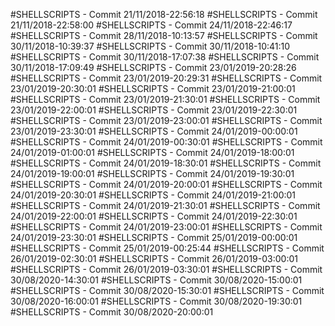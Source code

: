 #SHELLSCRIPTS - Commit 21/11/2018-22:56:18
#SHELLSCRIPTS - Commit 21/11/2018-22:58:00
#SHELLSCRIPTS - Commit 24/11/2018-22:46:17
#SHELLSCRIPTS - Commit 28/11/2018-10:13:57
#SHELLSCRIPTS - Commit 30/11/2018-10:39:37
#SHELLSCRIPTS - Commit 30/11/2018-10:41:10
#SHELLSCRIPTS - Commit 30/11/2018-17:07:38
#SHELLSCRIPTS - Commit 30/11/2018-17:09:49
#SHELLSCRIPTS - Commit 23/01/2019-20:28:26
#SHELLSCRIPTS - Commit 23/01/2019-20:29:31
#SHELLSCRIPTS - Commit 23/01/2019-20:30:01
#SHELLSCRIPTS - Commit 23/01/2019-21:00:01
#SHELLSCRIPTS - Commit 23/01/2019-21:30:01
#SHELLSCRIPTS - Commit 23/01/2019-22:00:01
#SHELLSCRIPTS - Commit 23/01/2019-22:30:01
#SHELLSCRIPTS - Commit 23/01/2019-23:00:01
#SHELLSCRIPTS - Commit 23/01/2019-23:30:01
#SHELLSCRIPTS - Commit 24/01/2019-00:00:01
#SHELLSCRIPTS - Commit 24/01/2019-00:30:01
#SHELLSCRIPTS - Commit 24/01/2019-01:00:01
#SHELLSCRIPTS - Commit 24/01/2019-18:00:01
#SHELLSCRIPTS - Commit 24/01/2019-18:30:01
#SHELLSCRIPTS - Commit 24/01/2019-19:00:01
#SHELLSCRIPTS - Commit 24/01/2019-19:30:01
#SHELLSCRIPTS - Commit 24/01/2019-20:00:01
#SHELLSCRIPTS - Commit 24/01/2019-20:30:01
#SHELLSCRIPTS - Commit 24/01/2019-21:00:01
#SHELLSCRIPTS - Commit 24/01/2019-21:30:01
#SHELLSCRIPTS - Commit 24/01/2019-22:00:01
#SHELLSCRIPTS - Commit 24/01/2019-22:30:01
#SHELLSCRIPTS - Commit 24/01/2019-23:00:01
#SHELLSCRIPTS - Commit 24/01/2019-23:30:01
#SHELLSCRIPTS - Commit 25/01/2019-00:00:01
#SHELLSCRIPTS - Commit 25/01/2019-00:25:44
#SHELLSCRIPTS - Commit 26/01/2019-02:30:01
#SHELLSCRIPTS - Commit 26/01/2019-03:00:01
#SHELLSCRIPTS - Commit 26/01/2019-03:30:01
#SHELLSCRIPTS - Commit 30/08/2020-14:30:01
#SHELLSCRIPTS - Commit 30/08/2020-15:00:01
#SHELLSCRIPTS - Commit 30/08/2020-15:30:01
#SHELLSCRIPTS - Commit 30/08/2020-16:00:01
#SHELLSCRIPTS - Commit 30/08/2020-19:30:01
#SHELLSCRIPTS - Commit 30/08/2020-20:00:01
